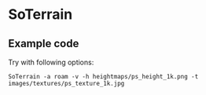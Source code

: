 # SoTerrain

## Example code

Try with following options:

    SoTerrain -a roam -v -h heightmaps/ps_height_1k.png -t images/textures/ps_texture_1k.jpg